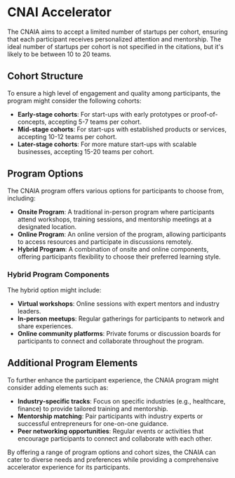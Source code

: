 # CNAI Accelerator

The CNAIA aims to accept a limited number of startups per cohort, ensuring that each participant receives personalized attention and mentorship. The ideal number of startups per cohort is not specified in the citations, but it's likely to be between 10 to 20 teams.

## Cohort Structure
To ensure a high level of engagement and quality among participants, the program might consider the following cohorts:

- **Early-stage cohorts**: For start-ups with early prototypes or proof-of-concepts, accepting 5-7 teams per cohort.
- **Mid-stage cohorts**: For start-ups with established products or services, accepting 10-12 teams per cohort.
- **Later-stage cohorts**: For more mature start-ups with scalable businesses, accepting 15-20 teams per cohort.

## Program Options
The CNAIA program offers various options for participants to choose from, including:

- **Onsite Program**: A traditional in-person program where participants attend workshops, training sessions, and mentorship meetings at a designated location.
- **Online Program**: An online version of the program, allowing participants to access resources and participate in discussions remotely.
- **Hybrid Program**: A combination of onsite and online components, offering participants flexibility to choose their preferred learning style.

### Hybrid Program Components
The hybrid option might include:

- **Virtual workshops**: Online sessions with expert mentors and industry leaders.
- **In-person meetups**: Regular gatherings for participants to network and share experiences.
- **Online community platforms**: Private forums or discussion boards for participants to connect and collaborate throughout the program.

## Additional Program Elements
To further enhance the participant experience, the CNAIA program might consider adding elements such as:

- **Industry-specific tracks**: Focus on specific industries (e.g., healthcare, finance) to provide tailored training and mentorship.
- **Mentorship matching**: Pair participants with industry experts or successful entrepreneurs for one-on-one guidance.
- **Peer networking opportunities**: Regular events or activities that encourage participants to connect and collaborate with each other.

By offering a range of program options and cohort sizes, the CNAIA can cater to diverse needs and preferences while providing a comprehensive accelerator experience for its participants.

